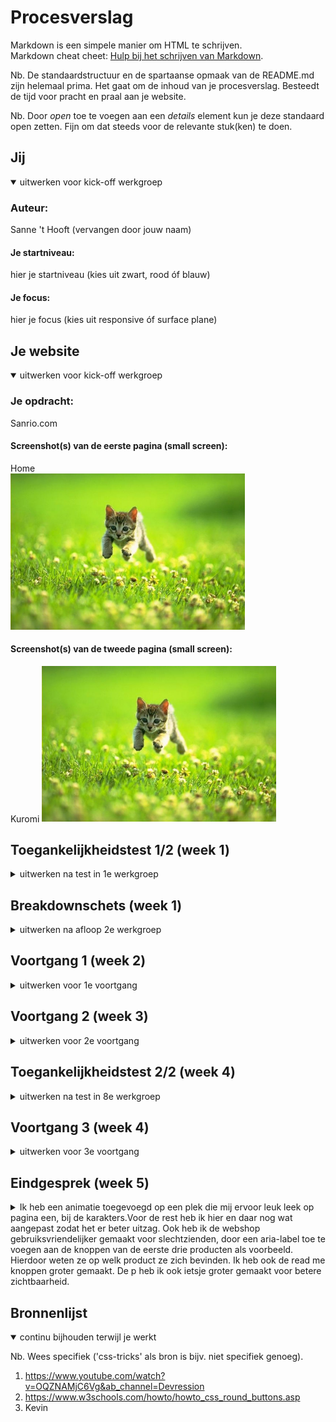 # Procesverslag
Markdown is een simpele manier om HTML te schrijven.  
Markdown cheat cheet: [Hulp bij het schrijven van Markdown](https://github.com/adam-p/markdown-here/wiki/Markdown-Cheatsheet).

Nb. De standaardstructuur en de spartaanse opmaak van de README.md zijn helemaal prima. Het gaat om de inhoud van je procesverslag. Besteedt de tijd voor pracht en praal aan je website.

Nb. Door *open* toe te voegen aan een *details* element kun je deze standaard open zetten. Fijn om dat steeds voor de relevante stuk(ken) te doen.





## Jij

<details open>
  <summary>uitwerken voor kick-off werkgroep</summary>

  ### Auteur:
  Sanne 't Hooft (vervangen door jouw naam)

  #### Je startniveau:
  hier je startniveau (kies uit zwart, rood óf blauw)

  #### Je focus:
  hier je focus (kies uit responsive óf surface plane)
 
</details>





## Je website

<details open>
  <summary>uitwerken voor kick-off werkgroep</summary>

  ### Je opdracht:
  Sanrio.com

  #### Screenshot(s) van de eerste pagina (small screen): 
  Home  
  <img src="readme-images/dummy-plaatje.jpg" width="375px" alt="omschrijving van de pagina">

  #### Screenshot(s) van de tweede pagina (small screen):
  Kuromi
  <img src="readme-images/dummy-plaatje.jpg" width="375px" alt="omschrijving van de pagina">
 
</details>



## Toegankelijkheidstest 1/2 (week 1)

<details>
  <summary>uitwerken na test in 1e werkgroep</summary>

  ### Bevindingen
  Lijst met je bevindingen die in de test naar voren kwamen:

  #### Screenreader
  Hier korte omschrijving (met indien nodig afbeeldingen)

  Hier een omschrijving van hoe het opgelost kan worden (met indien nodig afbeeldingen)


  #### Muis en Toetsenbord 
  Hier korte omschrijving (met indien nodig afbeeldingen)

  Hier een omschrijving van hoe het opgelost kan worden (met indien nodig afbeeldingen)


  #### Motoriek (shocks, elastiekjes)
  Hier korte omschrijving (met indien nodig afbeeldingen)

  Hier een omschrijving van hoe het opgelost kan worden (met indien nodig afbeeldingen)


  #### Visueel (brillen, contrast, kleurenblind, dark/light). 
  Hier korte omschrijving (met indien nodig afbeeldingen)

  Hier een omschrijving van hoe het opgelost kan worden (met indien nodig afbeeldingen)

</details>



## Breakdownschets (week 1)

<details>
  <summary>uitwerken na afloop 2e werkgroep</summary>

  Tijdens de les heb ik gevonden dat bovenaan de site de zwarte tekst op het blauwe vlak minder goed te lezen is. De dunne tekst is ook iets moeilijk te lezen. De voice Over is niet heel erg tof, maar ook niet slecht. Met mijn vingers vastgebonden was de site prima door te gaan sinds de knoppen allemaal aardig groot waren. Met de apparaten op de armen was de site moeilijk door te gaan.

  ### de hele pagina: 
  <img src="readme-images/schets1.jpeg" width="375px" alt="home pagina hele pagina breakdown schets">
  <img src="readme-images/schets2.jpeg" width="375px" alt="kuromi pagina hele pagina breakdown schets">

</details>





## Voortgang 1 (week 2)

<details>
  <summary>uitwerken voor 1e voortgang</summary>

  ### Stand van zaken
Ik heb heel erg moeten denken over hoe ik de karakters goed moet krijgen dat als je het scherm breder maakt ze allemaal naast elkaar moeten komen. Voor de rest ging Alles prima. Ik ben gewoon de html op gaan stellen en tot nu toe ben ik bijna klaar met alles erin zetten en heb ik al de fonts getest, en ze werkten! De site begint al goed te lijken en de plaatjes hebben nu ook allemaal de juiste grootte



  ### Verslag van meeting
  Ik heb hulp gekregen met sommige onderdelen neit niet helemaal lekker wilden meeschalen. Van Robert hoefde ik niet de body 80% width te geven omdat hij dan niet lekker meer werkt, dus dat ga ik niet meer doen. Na veel hulp staat ook eindelijk de tekst op het beginplaatje op de juiste plek. 

</details>





## Voortgang 2 (week 3)

<details>
  <summary>uitwerken voor 2e voortgang</summary>

  ### Stand van zaken
Ik ben deze week de mobile first van pagina een gaan opmaken met css. Tot nu toe lukt het allemaal. Alleen soms wrapt hij niet helemaal goed. Wel heb ik de juiste html elemanten al kunnen laten verdwijnen op de mobile versie door ze een display: none; te geven. De mobile first is nu bijna helemaal af!

  ### Meeting
  Met de student assistent heb ik naar mijn site gekeken en wat dingetjes verbeterd. Samen hebben we gekeken naar het "sweet happy news" deel gekeken wat nog niet helemaal er goed uitzag, maar door er samen naar te kijken hebben we het zeker verbeterd.
- ...

</details>





## Toegankelijkheidstest 2/2 (week 4)

<details>
  <summary>uitwerken na test in 8e werkgroep</summary>

  ### Bevindingen
  Lijst met je bevindingen die in de test naar voren kwamen (geef ook aan wat er verbeterd is):

  #### Screenreader
  Heel veel dingen worden niet voorgelezen of opgemerkt door de tab functie, omdat ik er bijvoorbeeld geen linkje van heb gemaakt en het alleen een 
  afbeelding is.
  Heel veel afbeeldingen heb ik ook geen alt gegeven.
  Heel makkelijk is om alle afbeeldingen een alt te geven zodat deze voorgelezen kunnen worden. Ook een paar dingen een linkje maken.
  De webshop is niet gebruiksvriendelijk. Je weet totaal niet op welk product je je bevind.

  #### Muis en Toetsenbord 
  Met tab kom je overal wel en met muis ook gemakkelijk.


  #### Motoriek (shocks, elastiekjes)
  Ook met shocks kon ik prima nog door mijn site scrollen en naar de knoppen navigeren. Alleen de "read me" knopjes waren wat klein en kunnen misschien groter.


  #### Visueel (brillen, contrast, kleurenblind, dark/light). 
  Met alle vormen van kleurenblindheid is mijn site nog zeer makkelijk te lezen en alles te onderscheiden.
  Alleen voor slechte/geblurde vision is mijn dunne lettertype wat moeilijk te lezen en deze zou eventueel ietsje groter morgen.
  <img src="./images/kleurenblind.png">
  <img src="./images/blurredvision.png">
  Hier een omschrijving van hoe het opgelost kan worden (met indien nodig afbeeldingen)

</details>





## Voortgang 3 (week 4)

<details>
  <summary>uitwerken voor 3e voortgang</summary>

  ### Stand van zaken
Alles ging prima en heb ik met hulp de wenshop goed gekregen en nu staat alles goed op zijn plek. Ik ben bijna klaar met alles en moet alleen meer gebruik maken van roots en nth-of-type.


  ### Verslag van meeting
  hier na afloop snel de uitkomsten van de meeting vastleggen

  - Een article gezet in pagina twee zodat dingen nu op hun plaats blijven
  - Feedback gekrregen op mijn website zelf, wat ook goed was

</details>





## Eindgesprek (week 5)

<details>
  <summary>
  Ik heb een animatie toegevoegd op een plek die mij ervoor leuk leek op pagina een, bij de karakters.Voor de rest heb ik hier en daar nog wat aangepast zodat het er beter uitzag.
  Ook heb ik de webshop gebruiksvriendelijker gemaakt voor slechtzienden, door een aria-label toe te voegen aan de knoppen van de eerste drie producten
als voorbeeld. Hierdoor weten ze op welk product ze zich bevinden. Ik heb ook de read me knoppen groter gemaakt.
  De p heb ik ook ietsje groter gemaakt voor betere zichtbaarheid.
  </summary>

  ### Je uitkomst - karakteristiek screenshots:
  <img src="readme-images/dummy-plaatje.jpg" width="375px" alt="uitomst opdracht 1">


  ### Dit ging goed/Heb ik geleerd: 
  Korte omschrijving met plaatjes

  <img src="readme-images/dummy-plaatje.jpg" width="375px" alt="top">


  ### Dit was lastig/Is niet gelukt:
  <img src="readme-images/nietgelukt1.jpg" alt="bummer">
  Ik heb de slider voor de just for you sectie niet gemaakt. Ik heb er even mee lopen struggelen en heb besloten dat het niet de moeite waard was.
  <img src="readme-images/nietgelukt2.jpg" alt="bummer">
  Ook heeft mijn site 3 media-queries waarin het navigatiemenu verschuift en responsive wordt. Ik heb het bij twee gelaten, omdat ik niet snapte hoe ik precies 3 moest doen en ik het beter vond om het er met 2 beter uit moet laten zien, in plaats van slecht met 3.
</details>





## Bronnenlijst

<details open>
  <summary>continu bijhouden terwijl je werkt</summary>

  Nb. Wees specifiek ('css-tricks' als bron is bijv. niet specifiek genoeg).

  1. https://www.youtube.com/watch?v=OQZNAMjC6Vg&ab_channel=Devression
  2. https://www.w3schools.com/howto/howto_css_round_buttons.asp
  3. Kevin

</details>